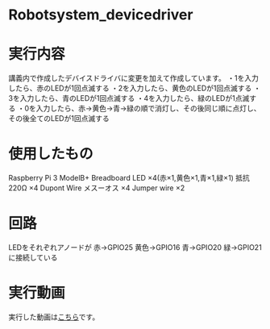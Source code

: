 # Robotsystem_devicedriver
# 実行内容
講義内で作成したデバイスドライバに変更を加えて作成しています。
・1を入力したら、赤のLEDが1回点滅する
・2を入力したら、黄色のLEDが1回点滅する
・3を入力したら、青のLEDが1回点滅する
・4を入力したら、緑のLEDが1点滅する
・0を入力したら、赤→黄色→青→緑の順で消灯し、その後同じ順に点灯し、その後全てのLEDが1回点滅する
# 使用したもの
Raspberry Pi 3 ModelB+
Breadboard
LED ×4(赤×1,黄色×1,青×1,緑×1)
抵抗　220Ω ×4
Dupont Wire メスーオス ×4
Jumper wire ×2
# 回路
LEDをそれぞれアノードが
赤→GPIO25
黄色→GPIO16
青→GPIO20
緑→GPIO21
に接続している
# 実行動画
実行した動画は[こちら](https://www.youtube.com/watch?v=FUy7c3xXVaw)です。
